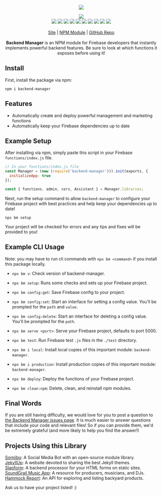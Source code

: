 <p align="center">
  <a href="https://cdn.itwcreativeworks.com/assets/itw-creative-works/images/logo/itw-creative-works-brandmark-black-x.svg">
    <img src="https://cdn.itwcreativeworks.com/assets/itw-creative-works/images/logo/itw-creative-works-brandmark-black-x.svg">
  </a>
</p>

<p align="center">
  <img src="https://img.shields.io/github/package-json/v/itw-creative-works/backend-manager.svg">
  <br>
  <img src="https://img.shields.io/david/itw-creative-works/backend-manager.svg">
  <img src="https://img.shields.io/david/dev/itw-creative-works/backend-manager.svg">
  <img src="https://img.shields.io/bundlephobia/min/backend-manager.svg">
  <img src="https://img.shields.io/codeclimate/maintainability-percentage/itw-creative-works/backend-manager.svg">
  <img src="https://img.shields.io/npm/dm/backend-manager.svg">
  <img src="https://img.shields.io/node/v/backend-manager.svg">
  <img src="https://img.shields.io/website/https/itwcreativeworks.com.svg">
  <img src="https://img.shields.io/github/license/itw-creative-works/backend-manager.svg">
  <img src="https://img.shields.io/github/contributors/itw-creative-works/backend-manager.svg">
  <img src="https://img.shields.io/github/last-commit/itw-creative-works/backend-manager.svg">
  <br>
  <br>
  <a href="https://itwcreativeworks.com">Site</a> | <a href="https://www.npmjs.com/package/backend-manager">NPM Module</a> | <a href="https://github.com/itw-creative-works/backend-manager">GitHub Repo</a>
  <br>
  <br>
  <strong>Backend Manager</strong> is an NPM module for Firebase developers that instantly implements powerful backend features. Be sure to look at which functions it exposes before using it!
</p>

## Install
<!-- First, install the global command line utility with npm: -->
First, install the package via npm:
```shell
npm i backend-manager
```

## Features
* Automatically create and deploy powerful management and marketing functions
* Automatically keep your Firebase dependencies up to date

## Example Setup
After installing via npm, simply paste this script in your Firebase `functions/index.js` file.
```js
// In your functions/index.js file
const Manager = (new (require('backend-manager'))).init(exports, {
  initializeApp: true
});

const { functions, admin, cors, Assistant } = Manager.libraries;
```

Next, run the setup command to allow `backend-manager` to configure your Firebase project with best practices and help keep your dependencies up to date!
```shell
npx bm setup
```

Your project will be checked for errors and any tips and fixes will be provided to you!

## Example CLI Usage
Note: you may have to run cli commands with `npx bm <command>` if you install this package locally.
  * `npx bm v`: Check version of backend-manager.
  * `npx bm setup`: Runs some checks and sets up your Firebase project.

  * `npx bm config:get`: Save Firebase config to your project.
  * `npx bm config:set`: Start an interface for setting a config value. You'll be prompted for the `path` and `value`.
  * `npx bm config:delete`: Start an interface for deleting a config value. You'll be prompted for the `path`.
  * `npx bm serve <port>`: Serve your Firebase project, defaults to port 5000.
  * `npx bm test`: Run Firebase test `.js` files in the `./test` directory.
  * `npx bm i local`: Install local copies of this important module: `backend-manager`.
  * `npx bm i production`: Install production copies of this important module: `backend-manager`.
  * `npx bm deploy`: Deploy the functions of your Firebase project.

  * `npx bm clean:npm`: Delete, clean, and reinstall npm modules.


## Final Words
If you are still having difficulty, we would love for you to post a question to [the Backend Manager issues page](https://github.com/itw-creative-works/backend-manager/issues). It is much easier to answer questions that include your code and relevant files! So if you can provide them, we'd be extremely grateful (and more likely to help you find the answer!)

## Projects Using this Library
[Somiibo](https://somiibo.com/): A Social Media Bot with an open-source module library. <br>
[JekyllUp](https://jekyllup.com/): A website devoted to sharing the best Jekyll themes. <br>
[Slapform](https://slapform.com/): A backend processor for your HTML forms on static sites. <br>
[SoundGrail Music App](https://app.soundgrail.com/): A resource for producers, musicians, and DJs. <br>
[Hammock Report](https://hammockreport.com/): An API for exploring and listing backyard products. <br>

Ask us to have your project listed! :)
